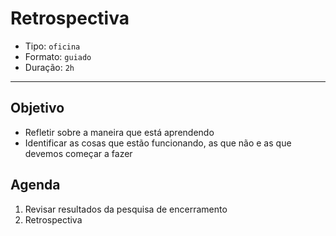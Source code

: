 # Retrospectiva

* Tipo: `oficina`
* Formato: `guiado`
* Duração: `2h`

***

## Objetivo

* Refletir sobre a maneira que está aprendendo
* Identificar as cosas que estão funcionando, as que não e as que devemos começar a fazer

## Agenda

1. Revisar resultados da pesquisa de encerramento
2. Retrospectiva


